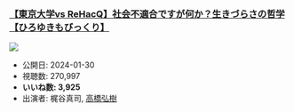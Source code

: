 ### [【東京大学vs ReHacQ】社会不適合ですが何か？生きづらさの哲学【ひろゆきもびっくり】](https://www.youtube.com/watch?v=h2CY1Pdni1k)
[![](https://img.youtube.com/vi/h2CY1Pdni1k/sddefault.jpg)](https://www.youtube.com/watch?v=h2CY1Pdni1k)
-   公開日: 2024-01-30
-   視聴数: 270,997
-   **いいね数: 3,925**
-   出演者: 梶谷真司, [高橋弘樹](/rehacq_fan/people/高橋弘樹 "wikilink")

